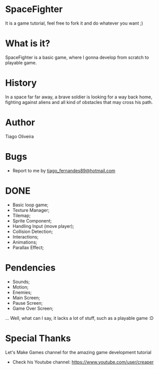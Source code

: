 # SpaceFighter
It is a game tutorial, feel free to fork it and do whatever you want ;)

# What is it?

SpaceFighter is a basic game, where I gonna develop from scratch to playable game.

# History

In a space far far away, a brave soldier is looking for a way back home, fighting against aliens and all kind of obstacles that may cross his path.

# Author
Tiago Oliveira

# Bugs
- Report to me by tiago_fernandes89@hotmail.com


# DONE
- Basic loop game;
- Texture Manager;
- Tilemap;
- Sprite Component;
- Handling Input (move player);
- Collision Detection;
- Interactions;
- Animations;
- Parallax Effect;

# Pendencies
- Sounds;
- Motion;
- Enemies;
- Main Screen;
- Pause Screen;
- Game Over Screen;

...
Well, what can I say, it lacks a lot of stuff, such as a playable game :D

# Special Thanks
Let's Make Games channel for the amazing game development tutorial

- Check his Youtube channel: https://www.youtube.com/user/creaper
